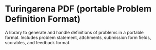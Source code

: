 # Turingarena PDF (portable Problem Definition Format)

A library to generate and handle definitions of problems in a portable format.
Includes problem statement, attchments, submission form fields, scorables, and feedback format.
